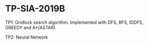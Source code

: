 # TP-SIA-2019B

TP1: Gridlock search algorithm. Implemented with DFS, BFS, IDDFS, GREEDY and A*(ASTAR).

TP2: Neural Network